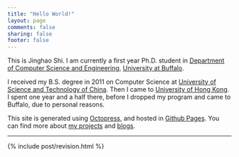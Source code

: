 ```yaml
---
title: "Hello World!"
layout: page
comments: false
sharing: false
footer: false
---
```


This is Jinghao Shi. I am currently a first year Ph.D. student in [Department of Computer
Science and Engineering][cse], [University at Buffalo][ub].

I received my B.S. degree in 2011 on Computer Science at [University of Science and
Technology of China][ustc]. Then I came to [University of Hong Kong][hku]. I
spent one year and a half there, before I dropped my program and came to
Buffalo, due to personal reasons.

This site is generated using [Octopress][octopress], and hosted in [Github
Pages][github]. You can find more about [my projects][projects] and
[blogs][blog].



<hr/>
{% include post/revision.html %}

[cse]: http://www.cse.buffalo.edu
[ub]: http://www.buffalo.edu
[ustc]: http://www.ustc.edu.cn
[hku]: http://www.hku.hk
[octopress]: http://www.octopress.org
[github]: http://pages.github.com/
[projects]: /projects
[blog]: /
